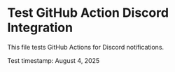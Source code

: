 # Test GitHub Action Discord Integration

This file tests GitHub Actions for Discord notifications.

Test timestamp: August 4, 2025
